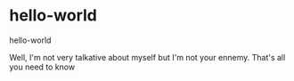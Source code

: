 # hello-world
hello-world


Well, I'm not very talkative about myself but I'm not your ennemy. That's all you need to know
